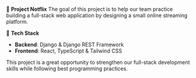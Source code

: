 🎯 **Project Notflix**
The goal of this project is to help our team practice building a full-stack web application by designing a small online streaming platform.

🔧 **Tech Stack**

* **Backend**: Django & Django REST Framework
* **Frontend**: React, TypeScript & Tailwind CSS

This project is a great opportunity to strengthen our full-stack development skills while following best programming practices.